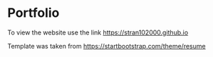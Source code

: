 # Portfolio
To view the website use the link https://stran102000.github.io

Template was taken from https://startbootstrap.com/theme/resume 